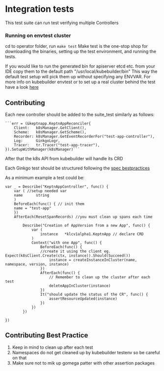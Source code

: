# Integration tests
This test suite can run test verifying multiple Controllers

### Running on envtest cluster

cd to operator folder, run 
```make test```
Make test is the one-stop shop for downloading the binaries, setting up the test environment, and running the tests.

If you would like to run the generated bin for apiserver etcd etc. from your IDE copy them to the default path "/usr/local/kubebuilder/bin"
This way the default test setup will pick them up without specifying any ENVVAR.
For more info on kubebuilder envtest or to set up a real cluster behind the test have a look [here](https://book.kubebuilder.io/reference/envtest.html)

## Contributing

Each new controller should be added to the suite_test similarly as follows:

	```err = (&keptnapp.KeptnAppReconciler{
		Client:   k8sManager.GetClient(),
		Scheme:   k8sManager.GetScheme(),
		Recorder: k8sManager.GetEventRecorderFor("test-app-controller"),
		Log:      GinkgoLogr,
		Tracer:   tr.Tracer("test-app-tracer"),
	}).SetupWithManager(k8sManager)```
	
After that the k8s API from kubebuilder will handle its CRD 

Each Ginkgo test should be structured following the [spec bestpractices](https://onsi.github.io/ginkgo/#writing-specs)

As a minimum example a test could be:
```
var _ = Describe("KeptnAppController", func() {
    var ( //setup needed var
    name      string
    )
    BeforeEach(func() { // init them
    name = "test-app"
    })
    AfterEach(ResetSpanRecords) //you must clean up spans each time 
    
        Describe("Creation of AppVersion from a new App", func() {
            var (
                instance   *klcv1alpha1.KeptnApp // declare CRD
            )
            Context("with one App", func() {
                BeforeEach(func() {  
                //create it using the client eg. Expect(k8sClient.Create(ctx, instance)).Should(Succeed())
                    instance = createInstanceInCluster(name, namespace, version, instance)
                })
                AfterEach(func() {
                    // Remember to clean up the cluster after each test
                    deleteAppInCluster(instance)
                })
                It("should update the status of the CR", func() {
                    assertResourceUpdated(instance)
                })
            })
        })

})
```


## Contributing Best Practice

1. Keep in mind to clean up after each test
2. Namespaces do not get cleaned up by kubebuilder testenv so be careful on that
3. Make sure not to mik up gomega patter with other assertion packages
